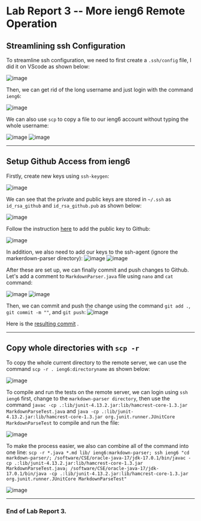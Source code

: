 # Lab Report 3 -- More ieng6 Remote Operation

## Streamlining ssh Configuration
To streamline ssh configuration, we need to first create a `.ssh/config` file, I did it on VScode as shown below: 

![image](Pictures/1.2.png) 

Then, we can get rid of the long username and just login with the command `ieng6`: 

![image](Pictures/1.1.png) 

We can also use `scp` to copy a file to our ieng6 account without typing the whole username: 

![image](Pictures/1.3.png) 
![image](Pictures/1.4.png) 

***

## Setup Github Access from ieng6

Firstly, create new keys using `ssh-keygen`: 

![image](Pictures/2.1.png) 

We can see that the private and public keys are stored in `~/.ssh` as `id_rsa_github` and `id_rsa_github.pub` as shown below:

![image](Pictures/2.2.png) 

Follow the instruction [here](https://docs.github.com/en/authentication/connecting-to-github-with-ssh/adding-a-new-ssh-key-to-your-github-account) to add the public key to Github: 

![image](Pictures/2.3.png) 

In addition, we also need to add our keys to the ssh-agent (ignore the markerdown-parser directory): 
![image](Pictures/2.4.png) 
![image](Pictures/2.8.png) 

After these are set up, we can finally commit and push changes to Github. Let's add a comment to `MarkdownParser.java` file using `nano` and `cat` command: 

![image](Pictures/2.5.png) 
![image](Pictures/2.6.png) 

Then, we can commit and push the change using the command `git add .`, `git commit -m ""`, and `git push`: 
![image](Pictures/2.7.png)

Here is the [resulting commit](https://github.com/murph77/markdown-parser/blob/main/MarkdownParse.java) .

***

## Copy whole directories with `scp -r`

To copy the whole current directory to the remote server, we can use the command `scp -r . ieng6:directoryname` as shown below: 

![image](Pictures/3.1.png)

To compile and run the tests on the remote server, we can login using `ssh ieng6` first, change to the `markdown-parser directory`, then use the command `javac -cp .:lib/junit-4.13.2.jar:lib/hamcrest-core-1.3.jar MarkdownParseTest.java` and `java -cp .:lib/junit-4.13.2.jar:lib/hamcrest-core-1.3.jar org.junit.runner.JUnitCore MarkdownParseTest` to compile and run the file: 

![image](Pictures/3.2.png)

To make the process easier, we also can combine all of the command into one line:
`scp -r *.java *.md lib/ ieng6:markdown-parser; ssh ieng6 "cd markdown-parser/; /software/CSE/oracle-java-17/jdk-17.0.1/bin/javac -cp .:lib/junit-4.13.2.jar:lib/hamcrest-core-1.3.jar MarkdownParseTest.java; /software/CSE/oracle-java-17/jdk-17.0.1/bin/java -cp .:lib/junit-4.13.2.jar:lib/hamcrest-core-1.3.jar org.junit.runner.JUnitCore MarkdownParseTest"`

![image](Pictures/3.3.png)

***
### End of Lab Report 3.

